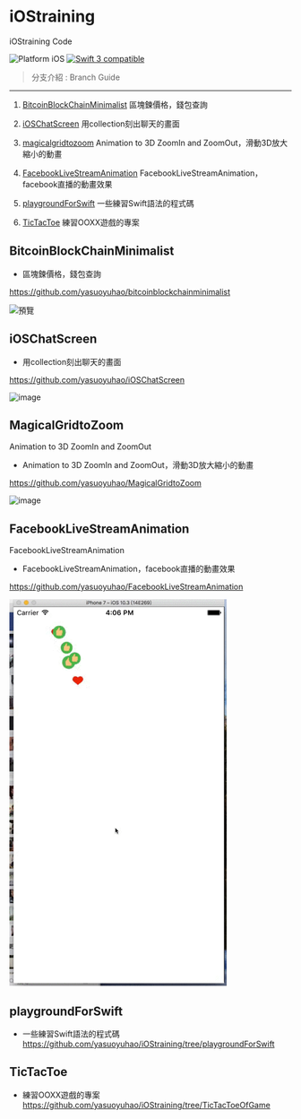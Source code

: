 # iOStraining
iOStraining Code

<img src="https://img.shields.io/badge/platform-iOS-blue.svg?style=flat" alt="Platform iOS" /> <a href="https://developer.apple.com/swift"><img src="https://img.shields.io/badge/swift3-compatible-4BC51D.svg?style=flat" alt="Swift 3 compatible" /></a>


> 分支介紹 : Branch Guide

---

1. [BitcoinBlockChainMinimalist](https://github.com/yasuoyuhao/iOStraining#bitcoinblockchainminimalist) 
區塊鍊價格，錢包查詢


2. [iOSChatScreen](https://github.com/yasuoyuhao/iOStraining#ioschatscreen) 用collection刻出聊天的畫面


3. [magicalgridtozoom](https://github.com/yasuoyuhao/iOStraining#magicalgridtozoom) Animation to 3D ZoomIn and ZoomOut，滑動3D放大縮小的動畫


4. [FacebookLiveStreamAnimation](https://github.com/yasuoyuhao/iOStraining#facebooklivestreamanimation) FacebookLiveStreamAnimation，facebook直播的動畫效果


5. [playgroundForSwift](https://github.com/yasuoyuhao/iOStraining#playgroundforswift)  一些練習Swift語法的程式碼



6. [TicTacToe](https://github.com/yasuoyuhao/iOStraining#tictactoe) 練習OOXX遊戲的專案



## BitcoinBlockChainMinimalist
- 區塊鍊價格，錢包查詢

https://github.com/yasuoyuhao/bitcoinblockchainminimalist

![預覽](https://github.com/yasuoyuhao/BitcoinBlockChainMinimalist/blob/master/BitcoinBlockChainMinimalist-GIF.gif?raw=true)


## iOSChatScreen
- 用collection刻出聊天的畫面

https://github.com/yasuoyuhao/iOSChatScreen

![image](https://github.com/yasuoyuhao/iOSChatScreen/blob/master/_Airplayer_2017-4-7-13-9-14_552x980_.gif?raw=true)



## MagicalGridtoZoom
Animation to 3D ZoomIn and ZoomOut
- Animation to 3D ZoomIn and ZoomOut，滑動3D放大縮小的動畫

https://github.com/yasuoyuhao/MagicalGridtoZoom

![image](https://github.com/yasuoyuhao/MagicalGridtoZoom/blob/master/ZoomAnimate.gif?raw=true)



## FacebookLiveStreamAnimation
FacebookLiveStreamAnimation

- FacebookLiveStreamAnimation，facebook直播的動畫效果

https://github.com/yasuoyuhao/FacebookLiveStreamAnimation

![image](https://github.com/yasuoyuhao/FacebookLiveStreamAnimation/blob/master/FB_.gif)



## playgroundForSwift
* 一些練習Swift語法的程式碼
https://github.com/yasuoyuhao/iOStraining/tree/playgroundForSwift



## TicTacToe
* 練習OOXX遊戲的專案
https://github.com/yasuoyuhao/iOStraining/tree/TicTacToeOfGame







